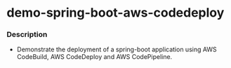 # demo-spring-boot-aws-codedeploy
### Description 
* Demonstrate the deployment of a spring-boot application using AWS CodeBuild,
AWS CodeDeploy and AWS CodePipeline.